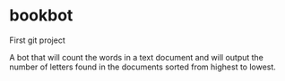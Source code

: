 # bookbot
First git project

A bot that will count the words in a text document and will output the number of letters found in the documents sorted from highest to lowest.